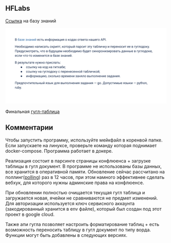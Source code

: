 ## HFLabs
[Ссылка](https://confluence.hflabs.ru/pages/viewpage.action?pageId=1181220999) на базу знаний


![task](./screens/screen.png)

Финальная [гугл-таблица](https://docs.google.com/spreadsheets/d/1ycwnwKE9SKdiYTtBhIR2qpUsr1OH0s1279YMvN6-deg/edit?usp=share_link)


## Комментарии
Чтобы запустить программу, используйте мейкфайл в коренвой папке. Если запускаете на линуксе, проверьте команду которая поднимает docker-compose.
Программа работает в докере.

Реализация состоит в парсинге страницы конфлюенса + загрузке таблицы в гугл документ. В программе не использованы базы данных, все хранится в оперативной памяти. Обновление сейчас рассчитано на поллинг([polling](https://en.wikipedia.org/wiki/Polling_(computer_science))) раз в 12 часов, при этом намного эффективнее сделать вебхук, для которого нужны админские права на конфлюенсе.

При обновлении полностью очищается текущая гугл таблица и загружается новая, ячейки не сравниваются не предмет изменений.
Для авторизации используется ключ сервисного аккаунта (закодированный хранится в env файле), который был создан под этот проект в google cloud.

Также апи гугла позволяет настроить форматирование таблиц + есть возможность переносить таблицу в гугл документ по типу ворда. Функции могут быть добавлены в следующих версиях.
